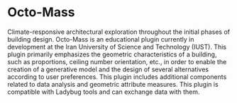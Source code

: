 # Octo-Mass
Climate-responsive architectural exploration throughout the initial phases of building design.
Octo-Mass is an educational plugin currently in development at the Iran University of Science and Technology (IUST).
This plugin primarily emphasizes the geometric characteristics of a building, such as proportions, ceiling number orientation, etc., in order to enable the creation of a generative model and the design of several alternatives according to user preferences.
This plugin includes additional components related to data analysis and geometric attribute measures.
This plugin is compatible with Ladybug tools and can exchange data with them.
